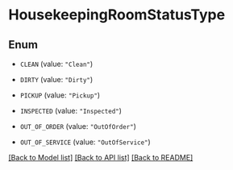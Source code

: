 # HousekeepingRoomStatusType

## Enum


* `CLEAN` (value: `"Clean"`)

* `DIRTY` (value: `"Dirty"`)

* `PICKUP` (value: `"Pickup"`)

* `INSPECTED` (value: `"Inspected"`)

* `OUT_OF_ORDER` (value: `"OutOfOrder"`)

* `OUT_OF_SERVICE` (value: `"OutOfService"`)


[[Back to Model list]](../README.md#documentation-for-models) [[Back to API list]](../README.md#documentation-for-api-endpoints) [[Back to README]](../README.md)


